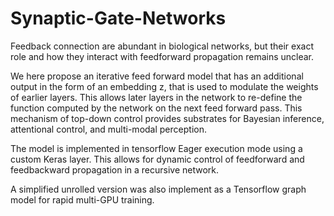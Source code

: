 # Synaptic-Gate-Networks

Feedback connection are abundant in biological networks, but their exact role and how they interact with feedforward propagation remains unclear.

We here propose an iterative feed forward model that has an additional  output in the form of an embedding z, that is used to modulate  the weights of earlier layers. This allows later layers in the network to  re-define the function computed by the network on the next feed forward pass. This mechanism of top-down control provides substrates for Bayesian inference, attentional control, and multi-modal perception.

The model is implemented in tensorflow Eager execution mode using a custom Keras layer. This allows for dynamic control of feedforward and feedbackward propagation in a recursive  network.

A simplified unrolled version was also implement as a Tensorflow  graph model for rapid multi-GPU training.
